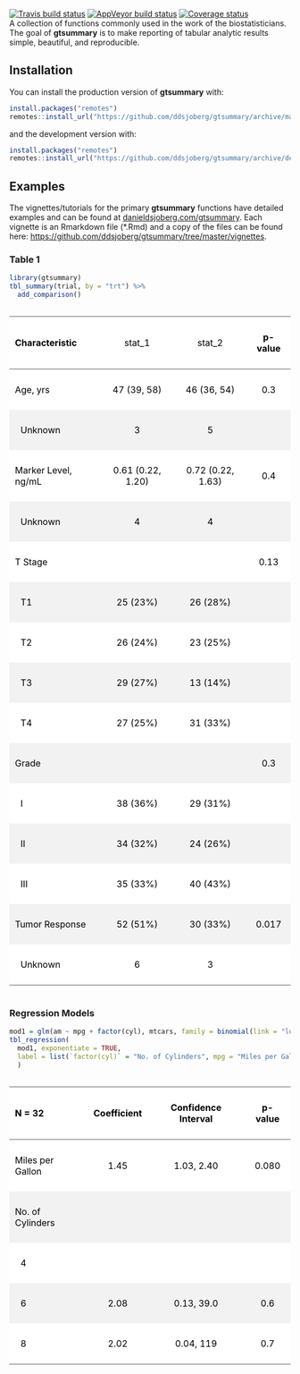 
<!-- README.md is generated from README.Rmd. Please edit that file -->

[![Travis build
status](https://travis-ci.org/ddsjoberg/gtsummary.svg?branch=master)](https://travis-ci.org/ddsjoberg/gtsummary)
[![AppVeyor build
status](https://ci.appveyor.com/api/projects/status/github/ddsjoberg/gtsummary?branch=master&svg=true)](https://ci.appveyor.com/project/ddsjoberg/gtsummary)
[![Coverage
status](https://codecov.io/gh/ddsjoberg/gtsummary/branch/master/graph/badge.svg)](https://codecov.io/github/ddsjoberg/gtsummary?branch=master)  
A collection of functions commonly used in the work of the
biostatisticians. The goal of **gtsummary** is to make reporting of
tabular analytic results simple, beautiful, and
reproducible.  
<!-- Update the list of contributors from the git shell `git shortlog -s -n` -->

## Installation

You can install the production version of **gtsummary** with:

``` r
install.packages("remotes")
remotes::install_url("https://github.com/ddsjoberg/gtsummary/archive/master.zip")
```

and the development version with:

``` r
install.packages("remotes")
remotes::install_url("https://github.com/ddsjoberg/gtsummary/archive/dev.zip")
```

## Examples

The vignettes/tutorials for the primary **gtsummary** functions have
detailed examples and can be found at
[danieldsjoberg.com/gtsummary](http://www.danieldsjoberg.com/gtsummary).
Each vignette is an Rmarkdown file (\*.Rmd) and a copy of the files can
be found here:
<https://github.com/ddsjoberg/gtsummary/tree/master/vignettes>.

### Table 1

``` r
library(gtsummary)
tbl_summary(trial, by = "trt") %>% 
  add_comparison() 
```

<!--html_preserve-->

<style>html {
  font-family: -apple-system, BlinkMacSystemFont, 'Segoe UI', Roboto, Oxygen, Ubuntu, Cantarell, 'Helvetica Neue', 'Fira Sans', 'Droid Sans', Arial, sans-serif;
}

#dvrfadwlam .gt_table {
  display: table;
  border-collapse: collapse;
  margin-left: auto;
  margin-right: auto;
  color: #000000;
  font-size: 16px;
  background-color: #FFFFFF;
  /* table.background.color */
  width: auto;
  /* table.width */
  border-top-style: solid;
  /* table.border.top.style */
  border-top-width: 2px;
  /* table.border.top.width */
  border-top-color: #A8A8A8;
  /* table.border.top.color */
}

#dvrfadwlam .gt_heading {
  background-color: #FFFFFF;
  /* heading.background.color */
  border-bottom-color: #FFFFFF;
}

#dvrfadwlam .gt_title {
  color: #000000;
  font-size: 125%;
  /* heading.title.font.size */
  padding-top: 4px;
  /* heading.top.padding */
  padding-bottom: 1px;
  border-bottom-color: #FFFFFF;
  border-bottom-width: 0;
}

#dvrfadwlam .gt_subtitle {
  color: #000000;
  font-size: 85%;
  /* heading.subtitle.font.size */
  padding-top: 1px;
  padding-bottom: 4px;
  /* heading.bottom.padding */
  border-top-color: #FFFFFF;
  border-top-width: 0;
}

#dvrfadwlam .gt_bottom_border {
  border-bottom-style: solid;
  /* heading.border.bottom.style */
  border-bottom-width: 2px;
  /* heading.border.bottom.width */
  border-bottom-color: #A8A8A8;
  /* heading.border.bottom.color */
}

#dvrfadwlam .gt_column_spanner {
  border-bottom-style: solid;
  border-bottom-width: 2px;
  border-bottom-color: #A8A8A8;
  padding-top: 4px;
  padding-bottom: 4px;
}

#dvrfadwlam .gt_col_heading {
  color: #000000;
  background-color: #FFFFFF;
  /* column_labels.background.color */
  font-size: 16px;
  /* column_labels.font.size */
  font-weight: initial;
  /* column_labels.font.weight */
  vertical-align: middle;
  padding: 10px;
  margin: 10px;
}

#dvrfadwlam .gt_sep_right {
  border-right: 5px solid #FFFFFF;
}

#dvrfadwlam .gt_group_heading {
  padding: 8px;
  color: #000000;
  background-color: #FFFFFF;
  /* stub_group.background.color */
  font-size: 16px;
  /* stub_group.font.size */
  font-weight: initial;
  /* stub_group.font.weight */
  border-top-style: solid;
  /* stub_group.border.top.style */
  border-top-width: 2px;
  /* stub_group.border.top.width */
  border-top-color: #A8A8A8;
  /* stub_group.border.top.color */
  border-bottom-style: solid;
  /* stub_group.border.bottom.style */
  border-bottom-width: 2px;
  /* stub_group.border.bottom.width */
  border-bottom-color: #A8A8A8;
  /* stub_group.border.bottom.color */
  vertical-align: middle;
}

#dvrfadwlam .gt_empty_group_heading {
  padding: 0.5px;
  color: #000000;
  background-color: #FFFFFF;
  /* stub_group.background.color */
  font-size: 16px;
  /* stub_group.font.size */
  font-weight: initial;
  /* stub_group.font.weight */
  border-top-style: solid;
  /* stub_group.border.top.style */
  border-top-width: 2px;
  /* stub_group.border.top.width */
  border-top-color: #A8A8A8;
  /* stub_group.border.top.color */
  border-bottom-style: solid;
  /* stub_group.border.bottom.style */
  border-bottom-width: 2px;
  /* stub_group.border.bottom.width */
  border-bottom-color: #A8A8A8;
  /* stub_group.border.bottom.color */
  vertical-align: middle;
}

#dvrfadwlam .gt_striped {
  background-color: #f2f2f2;
}

#dvrfadwlam .gt_row {
  padding: 10px;
  /* row.padding */
  margin: 10px;
  vertical-align: middle;
}

#dvrfadwlam .gt_stub {
  border-right-style: solid;
  border-right-width: 2px;
  border-right-color: #A8A8A8;
  padding-left: 12px;
}

#dvrfadwlam .gt_stub.gt_row {
  background-color: #FFFFFF;
}

#dvrfadwlam .gt_summary_row {
  background-color: #FFFFFF;
  /* summary_row.background.color */
  padding: 6px;
  /* summary_row.padding */
  text-transform: inherit;
  /* summary_row.text_transform */
}

#dvrfadwlam .gt_first_summary_row {
  border-top-style: solid;
  border-top-width: 2px;
  border-top-color: #A8A8A8;
}

#dvrfadwlam .gt_table_body {
  border-top-style: solid;
  /* field.border.top.style */
  border-top-width: 2px;
  /* field.border.top.width */
  border-top-color: #A8A8A8;
  /* field.border.top.color */
  border-bottom-style: solid;
  /* field.border.bottom.style */
  border-bottom-width: 2px;
  /* field.border.bottom.width */
  border-bottom-color: #A8A8A8;
  /* field.border.bottom.color */
}

#dvrfadwlam .gt_footnote {
  font-size: 90%;
  /* footnote.font.size */
  padding: 4px;
  /* footnote.padding */
}

#dvrfadwlam .gt_sourcenote {
  font-size: 90%;
  /* sourcenote.font.size */
  padding: 4px;
  /* sourcenote.padding */
}

#dvrfadwlam .gt_center {
  text-align: center;
}

#dvrfadwlam .gt_left {
  text-align: left;
}

#dvrfadwlam .gt_right {
  text-align: right;
  font-variant-numeric: tabular-nums;
}

#dvrfadwlam .gt_font_normal {
  font-weight: normal;
}

#dvrfadwlam .gt_font_bold {
  font-weight: bold;
}

#dvrfadwlam .gt_font_italic {
  font-style: italic;
}

#dvrfadwlam .gt_super {
  font-size: 65%;
}

#dvrfadwlam .gt_footnote_glyph {
  font-style: italic;
  font-size: 65%;
}
</style>

<div id="dvrfadwlam" style="overflow-x:auto;">

<!--gt table start-->

<table class="gt_table">

<tr>

<th class="gt_col_heading gt_left" rowspan="1" colspan="1">

<strong>Characteristic</strong>

</th>

<th class="gt_col_heading gt_center" rowspan="1" colspan="1">

stat\_1

</th>

<th class="gt_col_heading gt_center" rowspan="1" colspan="1">

stat\_2

</th>

<th class="gt_col_heading gt_center" rowspan="1" colspan="1">

<strong>p-value</strong>

</th>

</tr>

<tbody class="gt_table_body">

<tr>

<td class="gt_row gt_left">

Age, yrs

</td>

<td class="gt_row gt_center">

47 (39, 58)

</td>

<td class="gt_row gt_center">

46 (36,
54)

</td>

<td class="gt_row gt_center">

0.3

</td>

</tr>

<tr>

<td class="gt_row gt_left gt_striped" style="text-align:left;text-indent:10px;">

Unknown

</td>

<td class="gt_row gt_center gt_striped">

3

</td>

<td class="gt_row gt_center gt_striped">

5

</td>

<td class="gt_row gt_center gt_striped">

</td>

</tr>

<tr>

<td class="gt_row gt_left">

Marker Level, ng/mL

</td>

<td class="gt_row gt_center">

0.61 (0.22, 1.20)

</td>

<td class="gt_row gt_center">

0.72 (0.22,
1.63)

</td>

<td class="gt_row gt_center">

0.4

</td>

</tr>

<tr>

<td class="gt_row gt_left gt_striped" style="text-align:left;text-indent:10px;">

Unknown

</td>

<td class="gt_row gt_center gt_striped">

4

</td>

<td class="gt_row gt_center gt_striped">

4

</td>

<td class="gt_row gt_center gt_striped">

</td>

</tr>

<tr>

<td class="gt_row gt_left">

T
Stage

</td>

<td class="gt_row gt_center">

</td>

<td class="gt_row gt_center">

</td>

<td class="gt_row gt_center">

0.13

</td>

</tr>

<tr>

<td class="gt_row gt_left gt_striped" style="text-align:left;text-indent:10px;">

T1

</td>

<td class="gt_row gt_center gt_striped">

25 (23%)

</td>

<td class="gt_row gt_center gt_striped">

26 (28%)

</td>

<td class="gt_row gt_center gt_striped">

</td>

</tr>

<tr>

<td class="gt_row gt_left" style="text-align:left;text-indent:10px;">

T2

</td>

<td class="gt_row gt_center">

26 (24%)

</td>

<td class="gt_row gt_center">

23
(25%)

</td>

<td class="gt_row gt_center">

</td>

</tr>

<tr>

<td class="gt_row gt_left gt_striped" style="text-align:left;text-indent:10px;">

T3

</td>

<td class="gt_row gt_center gt_striped">

29 (27%)

</td>

<td class="gt_row gt_center gt_striped">

13 (14%)

</td>

<td class="gt_row gt_center gt_striped">

</td>

</tr>

<tr>

<td class="gt_row gt_left" style="text-align:left;text-indent:10px;">

T4

</td>

<td class="gt_row gt_center">

27 (25%)

</td>

<td class="gt_row gt_center">

31 (33%)

</td>

<td class="gt_row gt_center">

</td>

</tr>

<tr>

<td class="gt_row gt_left gt_striped">

Grade

</td>

<td class="gt_row gt_center gt_striped">

</td>

<td class="gt_row gt_center gt_striped">

</td>

<td class="gt_row gt_center gt_striped">

0.3

</td>

</tr>

<tr>

<td class="gt_row gt_left" style="text-align:left;text-indent:10px;">

I

</td>

<td class="gt_row gt_center">

38 (36%)

</td>

<td class="gt_row gt_center">

29
(31%)

</td>

<td class="gt_row gt_center">

</td>

</tr>

<tr>

<td class="gt_row gt_left gt_striped" style="text-align:left;text-indent:10px;">

II

</td>

<td class="gt_row gt_center gt_striped">

34 (32%)

</td>

<td class="gt_row gt_center gt_striped">

24 (26%)

</td>

<td class="gt_row gt_center gt_striped">

</td>

</tr>

<tr>

<td class="gt_row gt_left" style="text-align:left;text-indent:10px;">

III

</td>

<td class="gt_row gt_center">

35 (33%)

</td>

<td class="gt_row gt_center">

40 (43%)

</td>

<td class="gt_row gt_center">

</td>

</tr>

<tr>

<td class="gt_row gt_left gt_striped">

Tumor Response

</td>

<td class="gt_row gt_center gt_striped">

52 (51%)

</td>

<td class="gt_row gt_center gt_striped">

30
(33%)

</td>

<td class="gt_row gt_center gt_striped">

0.017

</td>

</tr>

<tr>

<td class="gt_row gt_left" style="text-align:left;text-indent:10px;">

Unknown

</td>

<td class="gt_row gt_center">

6

</td>

<td class="gt_row gt_center">

3

</td>

<td class="gt_row gt_center">

</td>

</tr>

</tbody>

</table>

<!--gt table end-->

</div>

<!--/html_preserve-->

### Regression Models

``` r
mod1 = glm(am ~ mpg + factor(cyl), mtcars, family = binomial(link = "logit"))
tbl_regression(
  mod1, exponentiate = TRUE, 
  label = list(`factor(cyl)` = "No. of Cylinders", mpg = "Miles per Gallon")
  )
```

<!--html_preserve-->

<style>html {
  font-family: -apple-system, BlinkMacSystemFont, 'Segoe UI', Roboto, Oxygen, Ubuntu, Cantarell, 'Helvetica Neue', 'Fira Sans', 'Droid Sans', Arial, sans-serif;
}

#nedtdkevst .gt_table {
  display: table;
  border-collapse: collapse;
  margin-left: auto;
  margin-right: auto;
  color: #000000;
  font-size: 16px;
  background-color: #FFFFFF;
  /* table.background.color */
  width: auto;
  /* table.width */
  border-top-style: solid;
  /* table.border.top.style */
  border-top-width: 2px;
  /* table.border.top.width */
  border-top-color: #A8A8A8;
  /* table.border.top.color */
}

#nedtdkevst .gt_heading {
  background-color: #FFFFFF;
  /* heading.background.color */
  border-bottom-color: #FFFFFF;
}

#nedtdkevst .gt_title {
  color: #000000;
  font-size: 125%;
  /* heading.title.font.size */
  padding-top: 4px;
  /* heading.top.padding */
  padding-bottom: 1px;
  border-bottom-color: #FFFFFF;
  border-bottom-width: 0;
}

#nedtdkevst .gt_subtitle {
  color: #000000;
  font-size: 85%;
  /* heading.subtitle.font.size */
  padding-top: 1px;
  padding-bottom: 4px;
  /* heading.bottom.padding */
  border-top-color: #FFFFFF;
  border-top-width: 0;
}

#nedtdkevst .gt_bottom_border {
  border-bottom-style: solid;
  /* heading.border.bottom.style */
  border-bottom-width: 2px;
  /* heading.border.bottom.width */
  border-bottom-color: #A8A8A8;
  /* heading.border.bottom.color */
}

#nedtdkevst .gt_column_spanner {
  border-bottom-style: solid;
  border-bottom-width: 2px;
  border-bottom-color: #A8A8A8;
  padding-top: 4px;
  padding-bottom: 4px;
}

#nedtdkevst .gt_col_heading {
  color: #000000;
  background-color: #FFFFFF;
  /* column_labels.background.color */
  font-size: 16px;
  /* column_labels.font.size */
  font-weight: initial;
  /* column_labels.font.weight */
  vertical-align: middle;
  padding: 10px;
  margin: 10px;
}

#nedtdkevst .gt_sep_right {
  border-right: 5px solid #FFFFFF;
}

#nedtdkevst .gt_group_heading {
  padding: 8px;
  color: #000000;
  background-color: #FFFFFF;
  /* stub_group.background.color */
  font-size: 16px;
  /* stub_group.font.size */
  font-weight: initial;
  /* stub_group.font.weight */
  border-top-style: solid;
  /* stub_group.border.top.style */
  border-top-width: 2px;
  /* stub_group.border.top.width */
  border-top-color: #A8A8A8;
  /* stub_group.border.top.color */
  border-bottom-style: solid;
  /* stub_group.border.bottom.style */
  border-bottom-width: 2px;
  /* stub_group.border.bottom.width */
  border-bottom-color: #A8A8A8;
  /* stub_group.border.bottom.color */
  vertical-align: middle;
}

#nedtdkevst .gt_empty_group_heading {
  padding: 0.5px;
  color: #000000;
  background-color: #FFFFFF;
  /* stub_group.background.color */
  font-size: 16px;
  /* stub_group.font.size */
  font-weight: initial;
  /* stub_group.font.weight */
  border-top-style: solid;
  /* stub_group.border.top.style */
  border-top-width: 2px;
  /* stub_group.border.top.width */
  border-top-color: #A8A8A8;
  /* stub_group.border.top.color */
  border-bottom-style: solid;
  /* stub_group.border.bottom.style */
  border-bottom-width: 2px;
  /* stub_group.border.bottom.width */
  border-bottom-color: #A8A8A8;
  /* stub_group.border.bottom.color */
  vertical-align: middle;
}

#nedtdkevst .gt_striped {
  background-color: #f2f2f2;
}

#nedtdkevst .gt_row {
  padding: 10px;
  /* row.padding */
  margin: 10px;
  vertical-align: middle;
}

#nedtdkevst .gt_stub {
  border-right-style: solid;
  border-right-width: 2px;
  border-right-color: #A8A8A8;
  padding-left: 12px;
}

#nedtdkevst .gt_stub.gt_row {
  background-color: #FFFFFF;
}

#nedtdkevst .gt_summary_row {
  background-color: #FFFFFF;
  /* summary_row.background.color */
  padding: 6px;
  /* summary_row.padding */
  text-transform: inherit;
  /* summary_row.text_transform */
}

#nedtdkevst .gt_first_summary_row {
  border-top-style: solid;
  border-top-width: 2px;
  border-top-color: #A8A8A8;
}

#nedtdkevst .gt_table_body {
  border-top-style: solid;
  /* field.border.top.style */
  border-top-width: 2px;
  /* field.border.top.width */
  border-top-color: #A8A8A8;
  /* field.border.top.color */
  border-bottom-style: solid;
  /* field.border.bottom.style */
  border-bottom-width: 2px;
  /* field.border.bottom.width */
  border-bottom-color: #A8A8A8;
  /* field.border.bottom.color */
}

#nedtdkevst .gt_footnote {
  font-size: 90%;
  /* footnote.font.size */
  padding: 4px;
  /* footnote.padding */
}

#nedtdkevst .gt_sourcenote {
  font-size: 90%;
  /* sourcenote.font.size */
  padding: 4px;
  /* sourcenote.padding */
}

#nedtdkevst .gt_center {
  text-align: center;
}

#nedtdkevst .gt_left {
  text-align: left;
}

#nedtdkevst .gt_right {
  text-align: right;
  font-variant-numeric: tabular-nums;
}

#nedtdkevst .gt_font_normal {
  font-weight: normal;
}

#nedtdkevst .gt_font_bold {
  font-weight: bold;
}

#nedtdkevst .gt_font_italic {
  font-style: italic;
}

#nedtdkevst .gt_super {
  font-size: 65%;
}

#nedtdkevst .gt_footnote_glyph {
  font-style: italic;
  font-size: 65%;
}
</style>

<div id="nedtdkevst" style="overflow-x:auto;">

<!--gt table start-->

<table class="gt_table">

<tr>

<th class="gt_col_heading gt_left" rowspan="1" colspan="1">

<strong>N = 32</strong>

</th>

<th class="gt_col_heading gt_center" rowspan="1" colspan="1">

<strong>Coefficient</strong>

</th>

<th class="gt_col_heading gt_center" rowspan="1" colspan="1">

<strong>Confidence Interval</strong>

</th>

<th class="gt_col_heading gt_center" rowspan="1" colspan="1">

<strong>p-value</strong>

</th>

</tr>

<tbody class="gt_table_body">

<tr>

<td class="gt_row gt_left">

Miles per Gallon

</td>

<td class="gt_row gt_center">

1.45

</td>

<td class="gt_row gt_center">

1.03, 2.40

</td>

<td class="gt_row gt_center">

0.080

</td>

</tr>

<tr>

<td class="gt_row gt_left gt_striped">

No. of
Cylinders

</td>

<td class="gt_row gt_center gt_striped">

</td>

<td class="gt_row gt_center gt_striped">

</td>

<td class="gt_row gt_center gt_striped">

</td>

</tr>

<tr>

<td class="gt_row gt_left" style="text-align:left;text-indent:10px;">

4

</td>

<td class="gt_row gt_center">

</td>

<td class="gt_row gt_center">

</td>

<td class="gt_row gt_center">

</td>

</tr>

<tr>

<td class="gt_row gt_left gt_striped" style="text-align:left;text-indent:10px;">

6

</td>

<td class="gt_row gt_center gt_striped">

2.08

</td>

<td class="gt_row gt_center gt_striped">

0.13, 39.0

</td>

<td class="gt_row gt_center gt_striped">

0.6

</td>

</tr>

<tr>

<td class="gt_row gt_left" style="text-align:left;text-indent:10px;">

8

</td>

<td class="gt_row gt_center">

2.02

</td>

<td class="gt_row gt_center">

0.04, 119

</td>

<td class="gt_row gt_center">

0.7

</td>

</tr>

</tbody>

</table>

<!--gt table end-->

</div>

<!--/html_preserve-->
